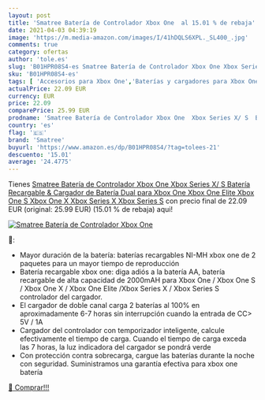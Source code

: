 ```yaml
---
layout: post
title: 'Smatree Batería de Controlador Xbox One  al 15.01 % de rebaja'
date: 2021-04-03 04:39:19
image: 'https://m.media-amazon.com/images/I/41hDQLS6XPL._SL400_.jpg'
comments: true
category: ofertas
author: 'tole.es'
slug: 'B01HPR08S4-es Smatree Batería de Controlador Xbox One Xbox Series X/ S...'
sku: 'B01HPR08S4-es'
tags: [ 'Accesorios para Xbox One','Baterías y cargadores para Xbox One','Hardware y juegos para Xbox One','Sets de baterías y cargadores para Xbox One','Sistemas precursores y micro consolas','Videojuegos','Xbox: Juegos, consolas y accesorios','smatree','xbox', ]
actualPrice: 22.09 EUR
currency: EUR
price: 22.09
comparePrice: 25.99 EUR
prodname: 'Smatree Batería de Controlador Xbox One  Xbox Series X/ S  Batería Recargable & Cargador de Batería Dual para Xbox One  Xbox One Elite  Xbox One S  Xbox One X  Xbox Series X  Xbox Series S'
country: 'es'
flag: '🇪🇸'
brand: 'Smatree'
buyurl: 'https://www.amazon.es/dp/B01HPR08S4/?tag=tolees-21'
descuento: '15.01'
average: '24.4775'
---
```


Tienes [Smatree Batería de Controlador Xbox One  Xbox Series X/ S  Batería Recargable & Cargador de Batería Dual para Xbox One  Xbox One Elite  Xbox One S  Xbox One X  Xbox Series X  Xbox Series S](https://www.amazon.es/dp/B01HPR08S4/?tag=tolees-21) con precio final de  22.09 EUR (original: 25.99 EUR) (15.01 %  de rebaja) aqui!

[![Smatree Batería de Controlador Xbox One ](https://m.media-amazon.com/images/I/41hDQLS6XPL._SL400_.jpg)](https://www.amazon.es/dp/B01HPR08S4/?tag=tolees-21)

🔎:

- Mayor duración de la batería: baterías recargables NI-MH xbox one de 2 paquetes para un mayor tiempo de reproducción
- Batería recargable xbox one: diga adiós a la batería AA, batería recargable de alta capacidad de 2000mAH para Xbox One / Xbox One S / Xbox One X / Xbox One Elite /Xbox Series X / Xbox Series S controlador del cargador.
- El cargador de doble canal carga 2 baterías al 100% en aproximadamente 6-7 horas sin interrupción cuando la entrada de CC> 5V / 1A
- Cargador del controlador con temporizador inteligente, calcule efectivamente el tiempo de carga. Cuando el tiempo de carga exceda las 7 horas, la luz indicadora del cargador se pondrá verde
- Con protección contra sobrecarga, cargue las baterías durante la noche con seguridad. Suministramos una garantía efectiva para xbox one batería

[🛒 Comprar!!!](https://www.amazon.es/dp/B01HPR08S4/?tag=tolees-21)
